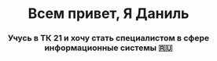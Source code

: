 <h1 align="center">Всем привет, <a target="_blank"> Я Даниль</a> 
<h3 align="center">Учусь в ТК 21 и хочу стать специалистом в сфере информационные системы 🇷🇺</h3>
